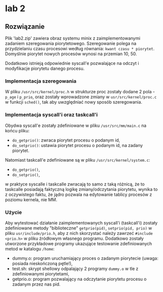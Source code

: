 # lab 2

## Rozwiązanie
Plik 'lab2.zip' zawiera obraz systemu minix z zaimplementowanymi zadaniem szeregowania piorytetowego. Szeregowanie polega na przydzielaniu czasu procesowi według równania: `kwant czasu * piorytet`. Domyślnie piorytet nowych procesów wynosi na przemian 10, 50. 

Dodatkowo istnieją odpowiednie syscall'e pozwalające na odczyt i modyfikacje piorytetu danego procesu.

### Implementacja szeregowania
W pliku `/usr/src/kernel/proc.h` w strukturze proc zostały dodane 2 pola - `p_age` i `p_prio`, oraz zostały wprowadzone zmiany w `usr/src/kernel/proc.c` w funkcji `sched()`, tak aby uwzględniać nowy sposób szeregowania.

### Implementacja syscall'i oraz taskcall'i
Obydwa syscall'e zostały zdefiniowane w pliku `/usr/src/mm/main.c` na końcu pliku:
 - `do_getprio()`: zwraca piorytet procesu o podanym id,
 - `do_setprio()`: ustawia piorytet procesu o podanym id, na zadany piorytet.

Natomiast taskcall'e zdefiniowane są w pliku `/usr/src/kernel/system.c`:
 - `do_getprio()`,
 - `do_setprio()`,

w praktyce syscalle i taskcalle zwracają to samo z taką różnicą, że to taskcalle posiadają faktyczną logikę zmiany/odczytania piorytetu, wynika to z oczywistego faktu, że jądro pozwala na edytowanie tablicy procesów z poziomu kernela, nie MM.

### Użycie
Aby wytestować działanie zaimplementowanych syscall'i (taskcall'i) zostały zdefiniowane metody "biblioteczne" `getprio(pid)`, `setprio(pid, prio)` w pliku `usr/include/prio.h`, aby z nich skorzystać należy zawrzeć `#include <prio.h>` w pliku źródłowym własnego programu. Dodatkowo zostały utworzone przykładowe programy ukazujące testowanie zdefiniowanych metod w katalogu `/home`:
 - dummy.o: program uruchamiający proces o zadanym piorytecie (uwaga: posiada nieskończoną pętle!),
 - test.sh: skrypt shellowy odpalający 2 programy `dummy.o` w tle z zdefiniowanymi piorytetami,
 - getprio.o: program pozwalający na odczytanie piorytetu procesu o zadanym przez nas pid.
